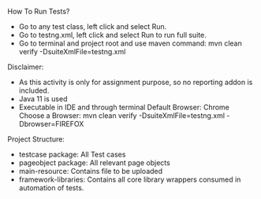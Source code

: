 How To Run Tests?
- Go to any test class, left click and select Run.
- Go to testng.xml, left click and select Run to run full suite.
- Go to terminal and project root and use maven command: mvn clean verify -DsuiteXmlFile=testng.xml

Disclaimer: 
- As this activity is only for assignment purpose, so no reporting addon is included.
- Java 11 is used
- Executable in IDE and through terminal
Default Browser: Chrome
Choose a Browser: mvn clean verify -DsuiteXmlFile=testng.xml -Dbrowser=FIREFOX

Project Structure:

- testcase package: All Test cases
- pageobject package: All relevant page objects
- main-resource: Contains file to be uploaded
- framework-libraries: Contains all core library wrappers consumed in automation of tests.